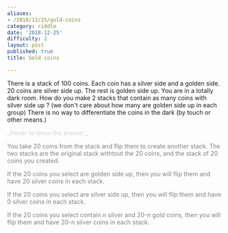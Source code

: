 ```yaml
---
aliases:
- /2018/12/25/gold-coins
category: riddle
date: '2018-12-25'
difficulty: 2
layout: post
published: true
title: Gold coins

---
```


There is a stack of 100 coins.
Each coin has a silver side and a golden side.
20 coins are silver side up. The rest is golden side up.
You are in a totally dark room. 
How do you make 2 stacks that contain as many coins with silver side up ? (we don't care about how many are golden side up in each group) 
There is no way to differentiate the coins in the dark (by touch or other means.)


<div markdown="1" class='answer-title' style="color: lightgrey">_Hover to show the answer._
</div>
<div class='answer-wrapper'>
<div markdown="1" class='answer' style="color: grey">

You take 20 coins from the stack and flip them to create another stack. The two stacks are the original stack withtout the 20 coins, and the stack of 20 coins you created.

If the 20 coins you select are golden side up, then you will flip them and have 20 silver coins in each stack. 

If the 20 coins you select are silver side up, then you will flip them and have 0 silver coins in each stack. 

If the 20 coins you select contain _n_ silver and 20-_n_ gold coins, then you will flip them and have 20-n silver coins in each stack. 


</div>
</div>

